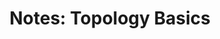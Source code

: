 ---
tags: [math]
title: "Notes: Topology Basics"

published: true
datePublished: 2018-06-21

url: /notes/topology-summary_jun18_draft.pdf
priority: low
summary:  A summary of basic concepts in topology, including topological spaces, compactness, separation, convergence, and continuity.
---